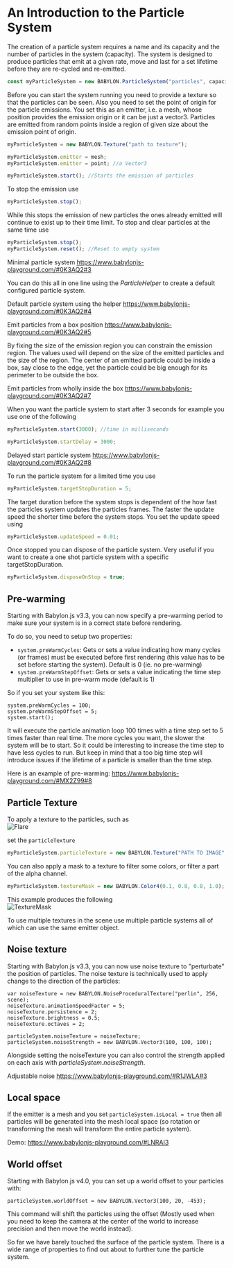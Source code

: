 # An Introduction to the Particle System

The creation of a particle system requires a name and its capacity and the number of particles in the system (capacity). The system is designed to produce particles that emit at a given rate, move and last for a set lifetime before they are re-cycled and re-emitted.

```javascript
const myParticleSystem = new BABYLON.ParticleSystem("particles", capacity, scene); //scene is optional and defaults to the current scene
```

Before you can start the system running you need to provide a texture so that the particles can be seen. Also you need to set the point of origin for the particle emissions. You set this as an emitter, i.e. a mesh, whose position provides the emission origin or it can be just a vector3. Particles are emitted from random points inside a region of given size about the emission point of origin.

```javascript
myParticleSystem = new BABYLON.Texture("path to texture");

myParticleSystem.emitter = mesh;
myParticleSystem.emitter = point; //a Vector3

myParticleSystem.start(); //Starts the emission of particles
```

To stop the emission use
```javascript
myParticleSystem.stop();
```
While this stops the emission of new particles the ones already emitted will continue to exist up to their time limit.  To stop and clear particles at the same time use

```javascript
myParticleSystem.stop();
myParticleSystem.reset(); //Reset to empty system
```
Minimal particle system https://www.babylonjs-playground.com/#0K3AQ2#3

You can do this all in one line using the *ParticleHelper* to create a default configured particle system.

Default particle system using the helper https://www.babylonjs-playground.com/#0K3AQ2#4

Emit particles from a box position https://www.babylonjs-playground.com/#0K3AQ2#5  

By fixing the size of the emission region you can constrain the emission region. The values used will depend on the size of the emitted particles and the size of the region. The center of an emitted particle could be inside a box, say close to the edge, yet the particle could be big enough for its perimeter to be outside the box.

Emit particles from wholly inside the box https://www.babylonjs-playground.com/#0K3AQ2#7

When you want the particle system to start after 3 seconds for example you use one of the following

```javascript
myParticleSystem.start(3000); //time in milliseconds

myParticleSystem.startDelay = 3000;
```

Delayed start particle system https://www.babylonjs-playground.com/#0K3AQ2#8

To run the particle system for a limited time you use 
```javascript
myParticleSystem.targetStopDuration = 5;
```
The target duration before the system stops is dependent of the how fast the particles system updates the particles frames. The faster the update speed the shorter time before the system stops. You set the update speed using
```javascript
myParticleSystem.updateSpeed = 0.01;
```

Once stopped you can dispose of the particle system. Very useful if you want to create a one shot particle system with a specific targetStopDuration.

```javascript
myParticleSystem.disposeOnStop = true;
```

## Pre-warming
Starting with Babylon.js v3.3, you can now specify a pre-warming period to make sure your system is in a correct state before rendering.

To do so, you need to setup two properties:
- `system.preWarmCycles`: Gets or sets a value indicating how many cycles (or frames) must be executed before first rendering (this value has to be set before starting the system). Default is 0 (ie. no pre-warming)
- `system.preWarmStepOffset`: Gets or sets a value indicating the time step multiplier to use in pre-warm mode (default is 1)

So if you set your system like this:

```
system.preWarmCycles = 100;
system.preWarmStepOffset = 5;
system.start();
```

It will execute the particle animation loop 100 times with a time step set to 5 times faster than real time. The more cycles you want, the slower the system will be to start. So it could be interesting to increase the time step to have less cycles to run. But keep in mind that a too big time step will introduce issues if the lifetime of a particle is smaller than the time step.

Here is an example of pre-warming: https://www.babylonjs-playground.com/#MX2Z99#8

## Particle Texture 
To apply a texture to the particles, such as  
![Flare](/img/how_to/Particles/Flare.png)

set the `particleTexture`

```javascript
myParticleSystem.particleTexture = new BABYLON.Texture("PATH TO IMAGE", scene);
```

You can also apply a mask to a texture to filter some colors, or filter a part of the alpha channel.

```javascript
myParticleSystem.textureMask = new BABYLON.Color4(0.1, 0.8, 0.8, 1.0);
```

This example produces the following  
![TextureMask](/img/how_to/Particles/12-1.png)

To use multiple textures in the scene use multiple particle systems all of which can use the same emitter object.

## Noise texture
Starting with Babylon.js v3.3, you can now use noise texture to "perturbate" the position of particles. The noise texture is technically used to apply change to the direction of the particles:

```
var noiseTexture = new BABYLON.NoiseProceduralTexture("perlin", 256, scene);
noiseTexture.animationSpeedFactor = 5;
noiseTexture.persistence = 2;
noiseTexture.brightness = 0.5;
noiseTexture.octaves = 2;

particleSystem.noiseTexture = noiseTexture;
particleSystem.noiseStrength = new BABYLON.Vector3(100, 100, 100);
```

Alongside setting the noiseTexture you can also control the strength applied on each axis with *particleSystem.noiseStrength*.

Adjustable noise https://www.babylonjs-playground.com/#R1JWLA#3

## Local space

If the emitter is a mesh and you set `particleSystem.isLocal = true` then all particles will be generated into the mesh local space (so rotation or transforming the mesh will transform the entire particle system).

Demo: https://www.babylonjs-playground.com/#LNRAI3

## World offset
Starting with Babylon.js v4.0, you can set up a world offset to your particles with:
```
particleSystem.worldOffset = new BABYLON.Vector3(100, 20, -453);
```

This command will shift the particles using the offset (Mostly used when you need to keep the camera at the center of the world to increase precision and then move the world instead).


So far we have barely touched the surface of the particle system. There is a wide range of properties to find out about to further tune the particle system.
